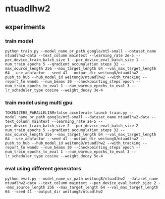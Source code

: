# ntuadlhw2

## experiments

### train model

```python train.py --model_name_or_path google/mt5-small --dataset_name ntuadlhw2-data --text_column maintext --learning_rate 2e-5 --per_device_train_batch_size 1 --per_device_eval_batch_size 1 --num_train_epochs 5 --gradient_accumulation_steps 32 --max_source_length 256 --max_target_length 64 --val_max_target_length 64 --use_adafactor --seed 41 --output_dir weitung8/ntuadlhw2 --push_to_hub --hub_model_id weitung8/ntuadlhw2 --with_tracking --report_to wandb --num_beams 30 --checkpointing_steps epoch --num_train_epochs_to_eval 1 --num_warmup_epochs_to_eval 3 --lr_scheduler_type cosine --weight_decay 3e-4```

### train model using multi gpu

```TOKENIZERS_PARALLELISM=false accelerate launch train.py --model_name_or_path google/mt5-small --dataset_name ntuadlhw2-data --text_column maintext --learning_rate 2e-5 --per_device_train_batch_size 2 --per_device_eval_batch_size 2 --num_train_epochs 5 --gradient_accumulation_steps 32 --max_source_length 256 --max_target_length 64 --val_max_target_length 64 --use_adafactor --seed 41 --output_dir weitung8/ntuadlhw2 --push_to_hub --hub_model_id weitung8/ntuadlhw2 --with_tracking --report_to wandb --num_beams 30 --checkpointing_steps epoch --num_train_epochs_to_eval 1 --num_warmup_epochs_to_eval 3 --lr_scheduler_type cosine --weight_decay 5e-4```

### eval using different generators

```python eval.py --model_name_or_path weitung8/ntuadlhw2 --dataset_name ntuadlhw2-data --text_column maintext --per_device_eval_batch_size 2 --max_source_length 256 --max_target_length 64 --val_max_target_length 64 --seed 41 --output_dir weitung8/ntuadlhw2```

